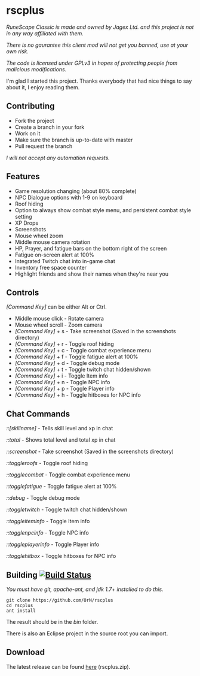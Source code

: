 # rscplus

*RuneScape Classic is made and owned by Jagex Ltd. and this project is not in any way affiliated with them.*

*There is no gaurantee this client mod will not get you banned, use at your own risk.*

*The code is licensed under GPLv3 in hopes of protecting people from malicious modifications.*

I'm glad I started this project. Thanks everybody that had nice things to say about it, I enjoy reading them.

## Contributing

- Fork the project
- Create a branch in your fork
- Work on it
- Make sure the branch is up-to-date with master
- Pull request the branch

*I will not accept any automation requests.*

## Features
- Game resolution changing (about 80% complete)
- NPC Dialogue options with 1-9 on keyboard
- Roof hiding
- Option to always show combat style menu, and persistent combat style setting
- XP Drops
- Screenshots
- Mouse wheel zoom
- Middle mouse camera rotation
- HP, Prayer, and fatigue bars on the bottom right of the screen
- Fatigue on-screen alert at 100%
- Integrated Twitch chat into in-game chat
- Inventory free space counter
- Highlight friends and show their names when they're near you

## Controls
*[Command Key]* can be either Alt or Ctrl.

- Middle mouse click - Rotate camera
- Mouse wheel scroll - Zoom camera
- *[Command Key]* + s - Take screenshot (Saved in the screenshots directory)
- *[Command Key]* + r - Toggle roof hiding
- *[Command Key]* + c - Toggle combat experience menu
- *[Command Key]* + f - Toggle fatigue alert at 100%
- *[Command Key]* + d - Toggle debug mode
- *[Command Key]* + t - Toggle twitch chat hidden/shown
- *[Command Key]* + i - Toggle Item info
- *[Command Key]* + n - Toggle NPC info
- *[Command Key]* + p - Toggle Player info
- *[Command Key]* + h - Toggle hitboxes for NPC info

## Chat Commands

*::[skillname]* - Tells skill level and xp in chat

*::total* - Shows total level and total xp in chat

*::screenshot* - Take screenshot (Saved in the screenshots directory)

*::toggleroofs* - Toggle roof hiding

*::togglecombat* - Toggle combat experience menu

*::togglefatigue* - Toggle fatigue alert at 100%

*::debug* - Toggle debug mode

*::toggletwitch* - Toggle twitch chat hidden/shown

*::toggleiteminfo* - Toggle Item info

*::togglenpcinfo* - Toggle NPC info

*::toggleplayerinfo* - Toggle Player info

*::togglehitbox* - Toggle hitboxes for NPC info

## Building [![Build Status](https://travis-ci.org/OrN/rscplus.svg?branch=master)](https://travis-ci.org/OrN/rscplus)

*You must have git, apache-ant, and jdk 1.7+ installed to do this.*
```
git clone https://github.com/OrN/rscplus
cd rscplus
ant install
```

The result should be in the *bin* folder.

There is also an Eclipse project in the source root you can import.

## Download
The latest release can be found [here](https://github.com/OrN/rscplus/releases/latest) (rscplus.zip).

